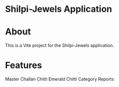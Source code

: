# Shilpi-Jewels Application

# About

This is a Vite project for the Shilpi-Jewels application.

# Features

Master
Challan Chitti
Emerald Chitti
Category Reports
